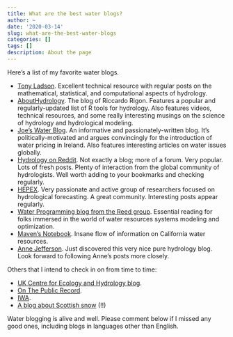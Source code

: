 ```yaml
---
title: What are the best water blogs?
author: ~
date: '2020-03-14'
slug: what-are-the-best-water-blogs
categories: []
tags: []
description: About the page
---
```

Here’s a list of my favorite water blogs.

- [Tony Ladson](https://tonyladson.wordpress.com). Excellent technical resource with regular posts on the mathematical, statistical, and computational aspects of hydrology.
- [AboutHydrology](http://abouthydrology.blogspot.com). The blog of Riccardo Rigon. Features a popular and regularly-updated list of R tools for hydrology. Also features videos, technical resources, and some really interesting musings on the science of hydrology and hydrological modeling.
- [Joe’s Water Blog](http://www.joeswaterblog.com/). An informative and passionately-written blog. It’s politically-motivated and argues convincingly for the introduction of water pricing in Ireland. Also features interesting articles on water issues globally.
- [Hydrology on Reddit](https://old.reddit.com/r/Hydrology/). Not exactly a blog; more of a forum. Very popular. Lots of fresh posts. Plenty of interaction from the global community of hydrologists. Well worth adding to your bookmarks and checking regularly.
- [HEPEX](https://hepex.irstea.fr). Very passionate and active group of researchers focused on hydrological forecasting. A great community. Interesting posts appear regularly.
- [Water Programming blog from the Reed group](https://waterprogramming.wordpress.com). Essential reading for folks immersed in the world of water resources systems modeling and optimization.
- [Maven’s Notebook](https://mavensnotebook.com). Insane flow of information on California water resources.
- [Anne Jefferson](http://all-geo.org/jefferson/blog/). Just discovered this very nice pure hydrology blog. Look forward to following Anne’s posts more closely.

Others that I intend to check in on from time to time:
- [UK Centre for Ecology and Hydrology blog](https://www.ceh.ac.uk/blog).
- [On The Public Record](https://onthepublicrecord.org).
- [IWA](https://iwa-network.org/blog/).
- [A blog about Scottish snow](https://scottishsnow.wordpress.com) (!!)

Water blogging is alive and well. Please comment below if I missed any good ones, including blogs in languages other than English.